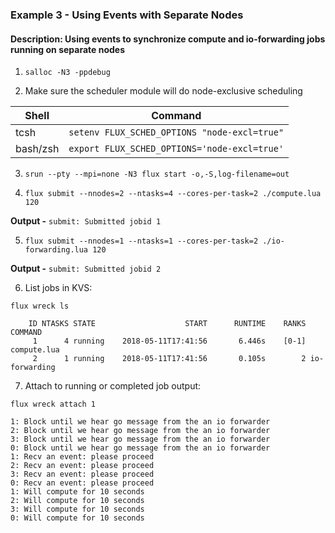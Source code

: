 ### Example 3 - Using Events with Separate Nodes

#### Description: Using events to synchronize compute and io-forwarding jobs running on separate nodes

1. `salloc -N3 -ppdebug`

2. Make sure the scheduler module will do node-exclusive scheduling

| Shell     | Command                                        |
| -----     | ----------                                     |
| tcsh      | `setenv FLUX_SCHED_OPTIONS "node-excl=true"`   |
| bash/zsh  | `export FLUX_SCHED_OPTIONS='node-excl=true'`   |

3. `srun --pty --mpi=none -N3 flux start -o,-S,log-filename=out`

4. `flux submit --nnodes=2 --ntasks=4 --cores-per-task=2 ./compute.lua 120`

**Output -** `submit: Submitted jobid 1`

5. `flux submit --nnodes=1 --ntasks=1 --cores-per-task=2 ./io-forwarding.lua 120`

**Output -** `submit: Submitted jobid 2`

6. List jobs in KVS:

`flux wreck ls`

```
    ID NTASKS STATE                    START      RUNTIME    RANKS COMMAND
     1      4 running    2018-05-11T17:41:56       6.446s    [0-1] compute.lua
     2      1 running    2018-05-11T17:41:56       0.105s        2 io-forwarding
```

7. Attach to running or completed job output:

`flux wreck attach 1`

```
1: Block until we hear go message from the an io forwarder
2: Block until we hear go message from the an io forwarder
3: Block until we hear go message from the an io forwarder
0: Block until we hear go message from the an io forwarder
1: Recv an event: please proceed
2: Recv an event: please proceed
3: Recv an event: please proceed
0: Recv an event: please proceed
1: Will compute for 10 seconds
2: Will compute for 10 seconds
3: Will compute for 10 seconds
0: Will compute for 10 seconds
```
